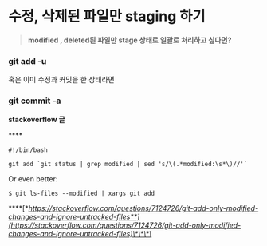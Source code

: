 # 수정, 삭제된 파일만 staging 하기

> **modified , deleted된 파일만 stage 상태로 일괄로 처리하고 싶다면?**

### git add -u 

혹은 이미 수정과 커밋을 한 상태라면 

### git commit -a 

**stackoverflow 글**

\*\*\*\*

```text
#!/bin/bash

git add `git status | grep modified | sed 's/\(.*modified:\s*\)//'`
```

Or even better:

```text
$ git ls-files --modified | xargs git add
```

\*\*\*\*[**https://stackoverflow.com/questions/7124726/git-add-only-modified-changes-and-ignore-untracked-files**](https://stackoverflow.com/questions/7124726/git-add-only-modified-changes-and-ignore-untracked-files)\*\*\*\*

